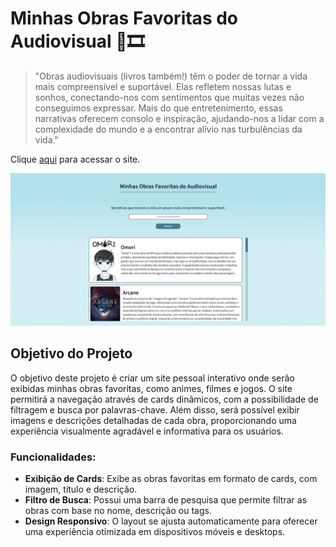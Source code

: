 # Minhas Obras Favoritas do Audiovisual 🌌🎞️
> "Obras audiovisuais (livros também!) têm o poder de tornar a vida mais compreensível e suportável. Elas refletem nossas lutas e sonhos, conectando-nos com sentimentos que muitas vezes não conseguimos expressar. Mais do que entretenimento, essas narrativas oferecem consolo e inspiração, ajudando-nos a lidar com a complexidade do mundo e a encontrar alívio nas turbulências da vida."



Clique [aqui](https://avrilstihler.github.io/Site-Obras-Favoritas/) para acessar o site.

![Site](images/obrasfavoritas.png)


## Objetivo do Projeto
O objetivo deste projeto é criar um site pessoal interativo onde serão exibidas minhas obras favoritas, como animes, filmes e jogos. O site permitirá a navegação através de cards dinâmicos, com a possibilidade de filtragem e busca por palavras-chave. Além disso, será possível exibir imagens e descrições detalhadas de cada obra, proporcionando uma experiência visualmente agradável e informativa para os usuários.


### Funcionalidades:
- **Exibição de Cards**: Exibe as obras favoritas em formato de cards, com imagem, título e descrição.
- **Filtro de Busca**: Possui uma barra de pesquisa que permite filtrar as obras com base no nome, descrição ou tags.
- **Design Responsivo**: O layout se ajusta automaticamente para oferecer uma experiência otimizada em dispositivos móveis e desktops.

